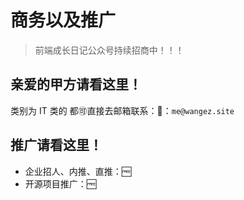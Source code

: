 # 商务以及推广

> 前端成长日记公众号持续招商中！！！

## 亲爱的甲方请看这里！

类别为 IT 类的 都🉑直接去邮箱联系：📮：`me@wangez.site`

## 推广请看这里！

- 企业招人、内推、直推：🆓
- 开源项目推广：🆓